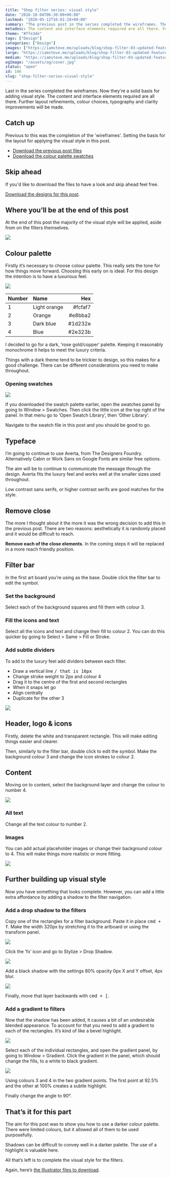 ```yaml
---
title: "Shop filter series: visual style"
date: "2016-10-04T06:30:00+00:00"
lastmod: "2020-05-12T16:01:28+00:00"
summary: "The previous post in the series completed the wireframes. They’re a solid basis for adding visual style. The content and interface elements required are all there. Further layout refinements, colour choices, typography and clarity improvements will be made throughout this post."
metadesc: The content and interface elements required are all there. Further layout refinements, colour choices, typography and clarity improvements will be made throughout this post."
theme: "#ffe3de"
tags: ["Design"]
categories: ["Design"]
images: ["https://iamsteve.me/uploads/blog/shop-filter-03-updated-featured-image.png"]
large: "https://iamsteve.me/uploads/blog/shop-filter-03-updated-featured-image.png"
medium: "https://iamsteve.me/uploads/blog/shop-filter-03-updated-featured-image-medium.png"
ogImage: "/assets/og/cover.jpg"
status: "open"
id: 146
slug: "shop-filter-series-visual-style"
---
```


Last in the series completed the wireframes. Now they're a solid basis for adding visual style. The content and interface elements required are all there. Further layout refinements, colour choices, typography and clarity improvements will be made.

## Catch up
Previous to this was the completion of the 'wireframes'. Setting the basis for the layout for applying the visual style in this post. 

- [Download the previous post files](https://www.dropbox.com/s/vxpksfg4jbuvooh/shop-filter-02.ai?dl=0)
- [Download the colour palette swatches](https://www.dropbox.com/s/rs71onlfjhmexqz/shop-filter-03-swatches.ai?dl=0)

## Skip ahead
If you'd like to download the files to have a look and skip ahead feel free. 

[Download the designs for this post](https://www.dropbox.com/s/z65qulr5un5pmso/shop-filter-03.ai?dl=0).

## Where you’ll be at the end of this post
At the end of this post the majority of the visual style will be applied, aside from on the filters themselves. 

<Image src="/static/images/blog/shop-filter-03-progress-5.png" width={738} height={492} />

## Colour palette
Firstly it’s necessary to choose colour palette. This really sets the tone for how things move forward. Choosing this early on is ideal. For this design the intention is to have a luxurious feel.

<Image src="/static/images/blog/shop-filter-03-colour-palette.png" width={738} height={492} />

| Number | Name | Hex |
|:-|:-|-:|
| 1 | Light orange | #fcfaf7 |
| 2 | Orange | #e8bba2 |
| 3 | Dark blue | #1d232e |
| 4 | Blue | #2e323b |

I decided to go for a dark, ‘rose gold/copper’ palette. Keeping it reasonably monochrome it helps to meet the luxury criteria. 

Things with a dark theme tend to be trickier to design, so this makes for a good challenge. There can be different considerations you need to make throughout.

### Opening swatches
<Image src="/static/images/blog/shop-filter-03-import-swatches.png" width={738} height={492} />

If you downloaded the swatch palette earlier, open the swatches panel by going to Window > Swatches. Then click the little icon at the top right of the panel. In that menu go to ‘Open Swatch Library’, then ‘Other Library’. 

Navigate to the swatch file in this post and you should be good to go. 

## Typeface
I’m going to continue to use Averta, from The Designers Foundry. Alternatively Cabin or Work Sans on Google Fonts are similar free options.

The aim will be to continue to communicate the message through the design. Averta fits the luxury feel  and works well at the smaller sizes used throughout. 

Low contrast sans serifs, or higher contrast serifs are good matches for the style.

## Remove close
The more I thought about it the more it was the wrong decision to add this in the previous post. There are two reasons: aesthetically it is randomly placed and it would be difficult to reach.

**Remove each of the close elements**. In the coming steps it will be replaced in a more reach friendly position.

## Filter bar
In the first art board you’re using as the base. Double click the filter bar to edit the symbol. 

### Set the background
Select each of the background squares and fill them with colour 3.

### Fill the icons and text
Select all the icons and text and change their fill to colour 2. You can do this quicker by going to Select > Same > Fill or Stroke.

### Add subtle dividers
To add to the luxury feel add dividers between each filter. 

- Draw a vertical line <kbd>/<kbd> that is 16px
- Change stroke weight to 2px and colour 4
- Drag it to the centre of the first and second rectangles
- When it snaps let go
- Align centrally
- Duplicate for the other 3

<Image src="/static/images/blog/shop-filter-03-progress-1.png" width={738} height={492} />

## Header, logo & icons
Firstly, delete the white and transparent rectangle. This will make editing things easier and clearer.

Then, similarly to the filter bar, double click to edit the symbol. Make the background colour 3 and change the icon strokes to colour 2.

## Content
Moving on to content, select the background layer and change the colour to number 4.

<Image src="/static/images/blog/shop-filter-03-progress-2.png" width={738} height={492} />

### All text
Change all the text colour to number 2. 

### Images
You can add actual placeholder images or change their background colour to 4. This will make things more realistic or more fitting. 

<Image src="/static/images/blog/shop-filter-03-progress-3.png" width={738} height={492} />


## Further building up visual style
Now you have something that looks complete. However, you can add a little extra affordance by adding a shadow to the filter navigation.

### Add a drop shadow to the filters
Copy one of the rectangles for a filter background. Paste it in place <kbd>cmd + f</kbd>. Make the width 320px by stretching it to the artboard or using the transform panel.

<Image src="/static/images/blog/shop-filter-03-dropshadow-menu.png" width={738} height={492} />

Click the ‘fx’ icon and go to Stylize > Drop Shadow. 

<Image src="/static/images/blog/shop-filter-03-dropshadow-settings.png" width={738} height={492} />

Add a black shadow with the settings 80% opacity 0px X and Y offset, 4px blur.

<Image src="/static/images/blog/shop-filter-03-progress-4.png" width={738} height={492} />

Finally, move that layer backwards with <kbd>cmd + [</kbd>.

### Add a gradient to filters
Now that the shadow has been added, it causes a bit of an undesirable blended appearance. To account for that you need to add a gradient to each of the rectangles. It’s kind of like a bevel highlight.

<Image src="/static/images/blog/shop-filter-03-progress-5.png" width={738} height={492} />

Select each of the individual rectangles, and open the gradient panel, by going to Window > Gradient. Click the gradient in the panel, which should change the fills, to a white to black gradient.

<Image src="/static/images/blog/shop-filter-03-filter-gradient.png" width={738} height={492} />

Using colours 3 and 4 in the two gradient points. The first point at 92.5% and the other at 100% creates a subtle highlight. 

Finally change the angle to 90°.

## That’s it for this part
The aim for this post was to show you how to use a darker colour palette. There were limited colours, but it allowed all of them to be used purposefully. 

Shadows can be difficult to convey well in a darker palette. The use of a highlight is valuable here.

All that’s left is to complete the visual style for the filters.  

Again, here’s [the Illustrator files to download](https://www.dropbox.com/s/z65qulr5un5pmso/shop-filter-03.ai?dl=0).